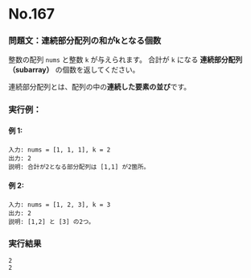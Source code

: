 # No.167

### 問題文：連続部分配列の和がkとなる個数

整数の配列 `nums` と整数 `k` が与えられます。
合計が `k` になる **連続部分配列（subarray）** の個数を返してください。

連続部分配列とは、配列の中の**連続した要素の並び**です。

### 実行例：

#### 例 1:

```
入力: nums = [1, 1, 1], k = 2
出力: 2
説明: 合計が2となる部分配列は [1,1] が2箇所。
```

#### 例 2:

```
入力: nums = [1, 2, 3], k = 3
出力: 2
説明: [1,2] と [3] の2つ。
```

### 実行結果

```
2
2
```
